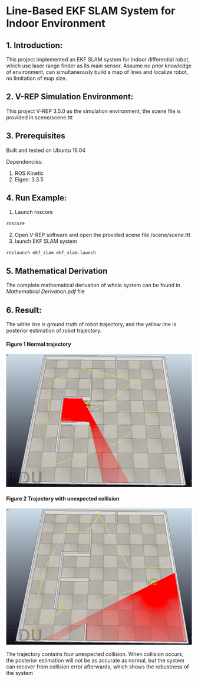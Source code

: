 # Line-Based EKF SLAM System for Indoor Environment

## 1. Introduction:

This project implemented an EKF SLAM system for indoor differential robot, which use laser range finder as its main sensor. Assume no prior knowledge of environment, can simultaneously build a map of lines and localize robot, no limitation of map size. 

## 2. V-REP Simulation Environment: 

This project V-REP 3.5.0 as the simulation environment, the scene file is provided in scene/scene.ttt 

## 3. Prerequisites 

Built and tested on Ubuntu 16.04

Dependencies: 

1. ROS Kinetic 
2. Eigen: 3.3.5

## 4. Run Example:

1. Launch roscore

```bash
roscore
```

2. Open V-REP software and open the provided scene file /scene/scene.ttt
3. launch EKF SLAM system 

```shell
roslaunch ekf_slam ekf_slam.launch
```

## 5. Mathematical Derivation 
The complete mathematical derivation of whole system can be found in _Mathematical Derivation.pdf_ file

## 6. Result:

The white line is ground truth of robot trajectory, and the yellow line is posterior estimation of robot trajectory. 

#### Figure 1 Normal trajectory  

![](./figure/normal.jpeg)

#### Figure 2 Trajectory with unexpected collision

![](./figure/collision.jpeg)

The trajectory contains four unexpected collision. When collision occurs, the posterior estimation will not be as accurate as normal, but the system can recover from collision error afterwards, which shows the robustness of the system





